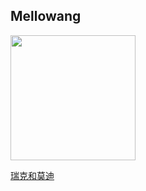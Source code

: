 ## Mellowang ##
<img src="https://user-images.githubusercontent.com/73633146/190846110-7c259c71-a761-4b0b-ae8e-31a979c0eb90.jpg" height=200 withe=200>

[瑞克和莫迪](https://mellowang.obs.myhuaweicloud.com:443/S01E09.mp4?AccessKeyId=GMYQSTSQUCHCJFC9DUCU&Expires=1668834973&Signature=gg0UDjMdgL4mG1kw2h3m%2BnaRqRU%3D)
